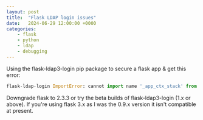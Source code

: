 ```yaml
---
layout: post
title:  "Flask LDAP login issues"
date:   2024-06-29 12:00:00 +0000
categories: 
    - flask
    - python
    - ldap
    - debugging
---
```


Using the flask-ldap3-login pip package to secure a flask app & get this error:

```python
flask-ldap-login ImportError: cannot import name '_app_ctx_stack' from 'flask'
```
 
Downgrade flask to 2.3.3 or try the beta builds of flask-ldap3-login (1.x or above). If you're using flask 3.x as I was the 0.9.x version it isn't compatible at present. 